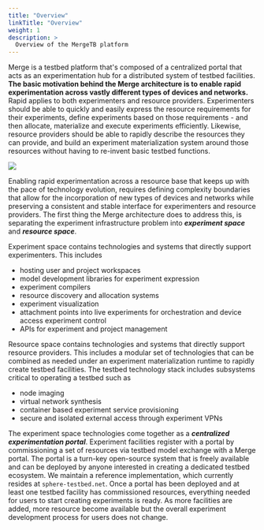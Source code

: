 ```yaml
---
title: "Overview"
linkTitle: "Overview"
weight: 1
description: >
  Overview of the MergeTB platform
---
```



Merge is a testbed platform that's composed of a centralized portal that acts as
an experimentation hub for a distributed system of testbed facilities. **The basic
motivation behind the Merge architecture is to enable rapid experimentation
across vastly different types of devices and networks.** Rapid applies to
both experimenters and resource providers. Experimenters should be able to
quickly and easily express the resource requirements for their experiments,
define experiments based on those requirements - and then allocate, materialize
and execute experiments efficiently. Likewise, resource providers should be able 
to rapidly describe the resources they can provide, and build an experiment 
materialization system around those resources without having to re-invent basic 
testbed functions.

![](/img/concepts/big-picture.png)

Enabling rapid experimentation across a resource base that keeps up with the pace
of technology evolution, requires defining complexity boundaries that allow for
the incorporation of new types of devices and networks while preserving a
consistent and stable interface for experimenters and resource providers. The
first thing the Merge architecture does to address this, is separating the
experiment infrastructure problem into **_experiment space_** and **_resource
space_**. 

Experiment space contains technologies and systems that directly support
experimenters. This includes

- hosting user and project workspaces
- model development libraries for experiment expression
- experiment compilers
- resource discovery and allocation systems
- experiment visualization
- attachment points into live experiments for orchestration and device access experiment control
- APIs for experiment and project management

Resource space contains technologies and systems that directly support resource
providers. This includes a modular set of technologies that can be combined as
needed under an experiment materialization runtime to rapidly create testbed
facilities. The testbed technology stack includes subsystems critical to
operating a testbed such as 

- node imaging
- virtual network synthesis
- container based experiment service provisioning
- secure and isolated external access through experiment VPNs

The experiment space technologies come together as a **_centralized
experimentation portal_**. Experiment facilities register with a portal by
commissioning a set of resources via testbed model exchange with a Merge portal.
The portal is a turn-key open-source system that is freely available and can be
deployed by anyone interested in creating a dedicated testbed ecosystem. We
maintain a reference implementation, which currently resides at `sphere-testbed.net`. Once a portal has been
deployed and at least one testbed facility has commissioned resources, everything
needed for users to start creating experiments is ready. As more facilities
are added, more resource become available but the overall experiment development
process for users does not change.
